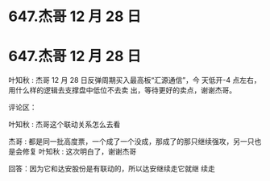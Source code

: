 # 647.杰哥 12 月 28 日

# 647.杰哥 12 月 28 日

叶知秋 : 杰哥 12 月 28 日反弹周期买入最高板“汇源通信”，今 天低开-4 点左右，用什么样的逻辑去支撑盘中低位不去卖 出，等待更好的卖点，谢谢杰哥。

评论区：

叶知秋 : 杰哥这个联动关系怎么去看

杰哥 : 都是同一批高度票，一个成了一个没成，那成了的那只继续强攻，另一只也是会修复 叶知秋 : 这次明白了，谢谢杰哥

回答：因为它和达安股份是有联动的，所以达安继续走它就继 续走